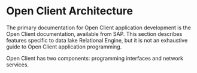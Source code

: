 <!-- loioa32e0e1684f21015b905ce6700adcc38 -->

# Open Client Architecture

The primary documentation for Open Client application development is the Open Client documentation, available from SAP. This section describes features specific to data lake Relational Engine, but it is not an exhaustive guide to Open Client application programming.

Open Client has two components: programming interfaces and network services.

